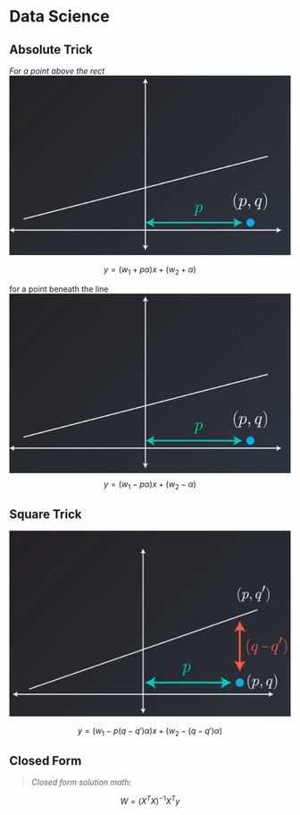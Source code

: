 #  Data Science

## Absolute Trick
*For a point above the rect*
![enter image description here](https://github.com/steelcolosus/udacity-datascience/blob/master/images/below.png?raw=true)

$$
y = (w_1 + p\alpha)x + (w_2 + \alpha)
$$

for a point beneath the line
![Beneath](https://github.com/steelcolosus/udacity-datascience/blob/master/images/below.png?raw=true)
$$
y = (w_1 - p\alpha)x + (w_2 - \alpha)
$$

## Square Trick


![Beneath](https://github.com/steelcolosus/udacity-datascience/blob/master/images/squaretrick.png?raw=true)

$$
y = (w_1 - p(q-q')\alpha)x + (w_2 - (q-q')\alpha)
$$

## Closed  Form

> *Closed form solution math:*

$$W=(X^T X)^{-1} X^Ty$$


<!--stackedit_data:
eyJoaXN0b3J5IjpbMTA4NTI5NzE2NywtMTM0ODA5Njc2OCwxOD
Y5NTI3MTUzLC02OTQwMTUxNjUsMTE2NzQ3MTQyMSwxODI1MTc5
OTczLC0xOTg0NTcyMjAxXX0=
-->